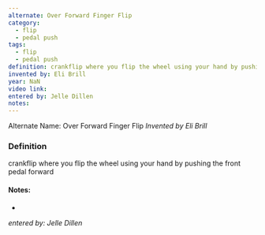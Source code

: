 ```yaml
---
alternate: Over Forward Finger Flip
category:
  - flip
  - pedal push
tags:
  - flip
  - pedal push
definition: crankflip where you flip the wheel using your hand by pushing the front pedal forward
invented by: Eli Brill
year: NaN
video link: 
entered by: Jelle Dillen
notes: 
---
```

Alternate Name: Over Forward Finger Flip
*Invented by Eli Brill*

### Definition
crankflip where you flip the wheel using your hand by pushing the front pedal forward


#### Notes:
- 
*entered by: Jelle Dillen*
